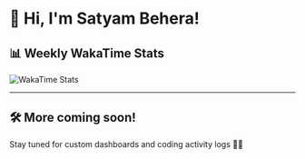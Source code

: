 # 👋 Hi, I'm Satyam Behera!

## 📊 Weekly WakaTime Stats

![WakaTime Stats](https://github-readme-stats.vercel.app/api/wakatime?username=SatyamBehera23&theme=radical&layout=compact&hide_border=true)

---

## 🛠️ More coming soon!

Stay tuned for custom dashboards and coding activity logs 👨‍💻
